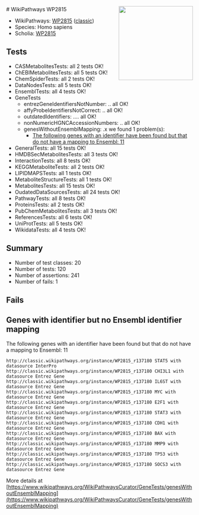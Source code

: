 <img style="float: right; width: 200px" src="https://upload.wikimedia.org/wikipedia/commons/thumb/8/83/Wplogo_with_text_500.png/640px-Wplogo_with_text_500.png" />
# WikiPathways WP2815

* WikiPathways: [WP2815](https://wikipathways.org/pathways/WP2815) ([classic](https://classic.wikipathways.org/instance/WP2815))
* Species: Homo sapiens
* Scholia: [WP2815](https://scholia.toolforge.org/wikipathways/WP2815)
## Tests
* CASMetabolitesTests: all 2 tests OK!
* ChEBIMetabolitesTests: all 5 tests OK!
* ChemSpiderTests: all 2 tests OK!
* DataNodesTests: all 5 tests OK!
* EnsemblTests: all 4 tests OK!
* GeneTests
    * entrezGeneIdentifiersNotNumber: .. all OK!
    * affyProbeIdentifiersNotCorrect: .. all OK!
    * outdatedIdentifiers: .... all OK!
    * nonNumericHGNCAccessionNumbers: .. all OK!
    * genesWithoutEnsemblMapping: .x we found 1 problem(s):
        * [The following genes with an identifier have been found but that do not have a mapping to Ensembl: 11](#c4e5430e)
* GeneralTests: all 15 tests OK!
* HMDBSecMetabolitesTests: all 3 tests OK!
* InteractionTests: all 8 tests OK!
* KEGGMetaboliteTests: all 2 tests OK!
* LIPIDMAPSTests: all 1 tests OK!
* MetaboliteStructureTests: all 1 tests OK!
* MetabolitesTests: all 15 tests OK!
* OudatedDataSourcesTests: all 24 tests OK!
* PathwayTests: all 8 tests OK!
* ProteinsTests: all 2 tests OK!
* PubChemMetabolitesTests: all 3 tests OK!
* ReferencesTests: all 6 tests OK!
* UniProtTests: all 5 tests OK!
* WikidataTests: all 4 tests OK!


## Summary

* Number of test classes: 20
* Number of tests: 120
* Number of assertions: 241
* Number of fails: 1

## Fails

<a name="c4e5430e" />

## Genes with identifier but no Ensembl identifier mapping

The following genes with an identifier have been found but that do not have a mapping to Ensembl: 11
```
http://classic.wikipathways.org/instance/WP2815_r137180 STAT5 with datasource InterPro
http://classic.wikipathways.org/instance/WP2815_r137180 CHI3L1 with datasource Entrez Gene
http://classic.wikipathways.org/instance/WP2815_r137180 IL6ST with datasource Entrez Gene
http://classic.wikipathways.org/instance/WP2815_r137180 MYC with datasource Entrez Gene
http://classic.wikipathways.org/instance/WP2815_r137180 E2F1 with datasource Entrez Gene
http://classic.wikipathways.org/instance/WP2815_r137180 STAT3 with datasource Entrez Gene
http://classic.wikipathways.org/instance/WP2815_r137180 CDH1 with datasource Entrez Gene
http://classic.wikipathways.org/instance/WP2815_r137180 BAX with datasource Entrez Gene
http://classic.wikipathways.org/instance/WP2815_r137180 MMP9 with datasource Entrez Gene
http://classic.wikipathways.org/instance/WP2815_r137180 TP53 with datasource Entrez Gene
http://classic.wikipathways.org/instance/WP2815_r137180 SOCS3 with datasource Entrez Gene
```

More details at [https://www.wikipathways.org/WikiPathwaysCurator/GeneTests/genesWithoutEnsemblMapping](https://www.wikipathways.org/WikiPathwaysCurator/GeneTests/genesWithoutEnsemblMapping)

